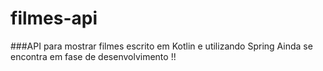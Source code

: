 # filmes-api
###API para mostrar filmes escrito em Kotlin e utilizando Spring
Ainda se encontra em fase de desenvolvimento !!
